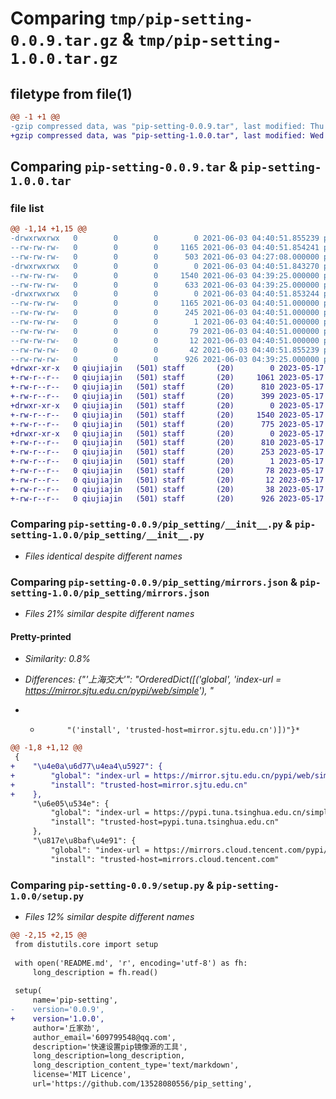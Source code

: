 # Comparing `tmp/pip-setting-0.0.9.tar.gz` & `tmp/pip-setting-1.0.0.tar.gz`

## filetype from file(1)

```diff
@@ -1 +1 @@
-gzip compressed data, was "pip-setting-0.0.9.tar", last modified: Thu Jun  3 04:40:51 2021, max compression
+gzip compressed data, was "pip-setting-1.0.0.tar", last modified: Wed May 17 13:25:07 2023, max compression
```

## Comparing `pip-setting-0.0.9.tar` & `pip-setting-1.0.0.tar`

### file list

```diff
@@ -1,14 +1,15 @@
-drwxrwxrwx   0        0        0        0 2021-06-03 04:40:51.855239 pip-setting-0.0.9/
--rw-rw-rw-   0        0        0     1165 2021-06-03 04:40:51.854241 pip-setting-0.0.9/PKG-INFO
--rw-rw-rw-   0        0        0      503 2021-06-03 04:27:08.000000 pip-setting-0.0.9/README.md
-drwxrwxrwx   0        0        0        0 2021-06-03 04:40:51.843270 pip-setting-0.0.9/pip_setting/
--rw-rw-rw-   0        0        0     1540 2021-06-03 04:39:25.000000 pip-setting-0.0.9/pip_setting/__init__.py
--rw-rw-rw-   0        0        0      633 2021-06-03 04:39:25.000000 pip-setting-0.0.9/pip_setting/mirrors.json
-drwxrwxrwx   0        0        0        0 2021-06-03 04:40:51.853244 pip-setting-0.0.9/pip_setting.egg-info/
--rw-rw-rw-   0        0        0     1165 2021-06-03 04:40:51.000000 pip-setting-0.0.9/pip_setting.egg-info/PKG-INFO
--rw-rw-rw-   0        0        0      245 2021-06-03 04:40:51.000000 pip-setting-0.0.9/pip_setting.egg-info/SOURCES.txt
--rw-rw-rw-   0        0        0        1 2021-06-03 04:40:51.000000 pip-setting-0.0.9/pip_setting.egg-info/dependency_links.txt
--rw-rw-rw-   0        0        0       79 2021-06-03 04:40:51.000000 pip-setting-0.0.9/pip_setting.egg-info/entry_points.txt
--rw-rw-rw-   0        0        0       12 2021-06-03 04:40:51.000000 pip-setting-0.0.9/pip_setting.egg-info/top_level.txt
--rw-rw-rw-   0        0        0       42 2021-06-03 04:40:51.855239 pip-setting-0.0.9/setup.cfg
--rw-rw-rw-   0        0        0      926 2021-06-03 04:39:25.000000 pip-setting-0.0.9/setup.py
+drwxr-xr-x   0 qiujiajin   (501) staff       (20)        0 2023-05-17 13:25:07.046181 pip-setting-1.0.0/
+-rw-r--r--   0 qiujiajin   (501) staff       (20)     1061 2023-05-17 13:21:18.000000 pip-setting-1.0.0/LICENSE
+-rw-r--r--   0 qiujiajin   (501) staff       (20)      810 2023-05-17 13:25:07.045975 pip-setting-1.0.0/PKG-INFO
+-rw-r--r--   0 qiujiajin   (501) staff       (20)      399 2023-05-17 13:23:12.000000 pip-setting-1.0.0/README.md
+drwxr-xr-x   0 qiujiajin   (501) staff       (20)        0 2023-05-17 13:25:07.044472 pip-setting-1.0.0/pip_setting/
+-rw-r--r--   0 qiujiajin   (501) staff       (20)     1540 2023-05-17 13:21:18.000000 pip-setting-1.0.0/pip_setting/__init__.py
+-rw-r--r--   0 qiujiajin   (501) staff       (20)      775 2023-05-17 13:21:18.000000 pip-setting-1.0.0/pip_setting/mirrors.json
+drwxr-xr-x   0 qiujiajin   (501) staff       (20)        0 2023-05-17 13:25:07.045570 pip-setting-1.0.0/pip_setting.egg-info/
+-rw-r--r--   0 qiujiajin   (501) staff       (20)      810 2023-05-17 13:25:07.000000 pip-setting-1.0.0/pip_setting.egg-info/PKG-INFO
+-rw-r--r--   0 qiujiajin   (501) staff       (20)      253 2023-05-17 13:25:07.000000 pip-setting-1.0.0/pip_setting.egg-info/SOURCES.txt
+-rw-r--r--   0 qiujiajin   (501) staff       (20)        1 2023-05-17 13:25:07.000000 pip-setting-1.0.0/pip_setting.egg-info/dependency_links.txt
+-rw-r--r--   0 qiujiajin   (501) staff       (20)       78 2023-05-17 13:25:07.000000 pip-setting-1.0.0/pip_setting.egg-info/entry_points.txt
+-rw-r--r--   0 qiujiajin   (501) staff       (20)       12 2023-05-17 13:25:07.000000 pip-setting-1.0.0/pip_setting.egg-info/top_level.txt
+-rw-r--r--   0 qiujiajin   (501) staff       (20)       38 2023-05-17 13:25:07.046276 pip-setting-1.0.0/setup.cfg
+-rw-r--r--   0 qiujiajin   (501) staff       (20)      926 2023-05-17 13:23:26.000000 pip-setting-1.0.0/setup.py
```

### Comparing `pip-setting-0.0.9/pip_setting/__init__.py` & `pip-setting-1.0.0/pip_setting/__init__.py`

 * *Files identical despite different names*

### Comparing `pip-setting-0.0.9/pip_setting/mirrors.json` & `pip-setting-1.0.0/pip_setting/mirrors.json`

 * *Files 21% similar despite different names*

#### Pretty-printed

 * *Similarity: 0.8%*

 * *Differences: {"'上海交大'": "OrderedDict([('global', 'index-url = https://mirror.sjtu.edu.cn/pypi/web/simple'), "*

 * *           "('install', 'trusted-host=mirror.sjtu.edu.cn')])"}*

```diff
@@ -1,8 +1,12 @@
 {
+    "\u4e0a\u6d77\u4ea4\u5927": {
+        "global": "index-url = https://mirror.sjtu.edu.cn/pypi/web/simple",
+        "install": "trusted-host=mirror.sjtu.edu.cn"
+    },
     "\u6e05\u534e": {
         "global": "index-url = https://pypi.tuna.tsinghua.edu.cn/simple",
         "install": "trusted-host=pypi.tuna.tsinghua.edu.cn"
     },
     "\u817e\u8baf\u4e91": {
         "global": "index-url = https://mirrors.cloud.tencent.com/pypi/simple",
         "install": "trusted-host=mirrors.cloud.tencent.com"
```

### Comparing `pip-setting-0.0.9/setup.py` & `pip-setting-1.0.0/setup.py`

 * *Files 12% similar despite different names*

```diff
@@ -2,15 +2,15 @@
 from distutils.core import setup
 
 with open('README.md', 'r', encoding='utf-8') as fh:
     long_description = fh.read()
 
 setup(
     name='pip-setting',
-    version='0.0.9',
+    version='1.0.0',
     author='丘家劲',
     author_email='609799548@qq.com',
     description='快速设置pip镜像源的工具',
     long_description=long_description,
     long_description_content_type='text/markdown',
     license='MIT Licence',
     url='https://github.com/13528080556/pip_setting',
```

